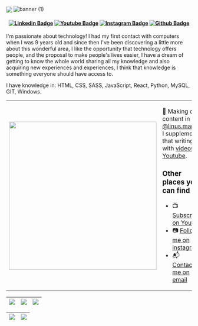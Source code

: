   <img align="center" src="![banner (1)](https://user-images.githubusercontent.com/79695824/209449759-6caeec20-4ead-43da-8689-46c74ca3485e.png)
">
![banner (1)](https://user-images.githubusercontent.com/79695824/209449759-6caeec20-4ead-43da-8689-46c74ca3485e.png)

<h4 align="center">

[![Linkedin Badge](https://img.shields.io/badge/-Linkedin-blue?style=for-the-badge&logo=Linkedin&logoColor=white&link=https://github.com/linusmanuel)](https://www.linkedin.com/in/joao-lino-adao-manuel-643bb31ba/)
[![Youtube Badge](https://img.shields.io/badge/YouTube-FF0000?style=for-the-badge&logo=youtube&logoColor=white)](https://www.youtube.com/channel/UCUpg4J0x1FD2WZkRj3TBRXQ)
[![Instagram Badge](https://img.shields.io/badge/-instagram-red?style=for-the-badge&logo=instagram&logoColor=white&link=https://github.com/linusmanuel)](https://www.instagram.com/linus.manuel/)
[![Github Badge](https://img.shields.io/badge/-Facebook-blue?style=for-the-badge&logo=Facebook&logoColor=white&link=https://github.com/linus.manuel)](https://www.facebook.com/seixasqlc/)

</h4>

I'm passionate about technology! I had my first contact with computers when I was 9 years old and since then I've been discovering a little more about this wonderful area, I like the opportunity that technology offers people, and the proposal to make people's lives easier, I have a dream of getting to know the whole world sharing all my knowledge and also acquiring new experiences and experiences, I think that knowledge is something everyone should have access to.

I have knowledge in: HTML, CSS, SASS, JavaScript, React, Python, MySQL, GIT, Windows.

<table border="0" cellspacing="0" cellpadding="0">
  <tr>
    <td style="border: 0";>
      <img width="400" src="https://media.giphy.com/media/SWoSkN6DxTszqIKEqv/giphy.gif?cid=ecf05e47cfxovn4m81dgq2g32svgnqr8yy45f7y25vdyj4yz&rid=giphy.gif&ct=g" />
    </td>
    <td style="border: 0";>
      <p>
        🌙 Making daily content in <a href="https://www.instagram.com/linus.manuel/">@linus.manuel</a>, I supplement that writing with <a href="https://www.youtube.com/channel/UCUpg4J0x1FD2WZkRj3TBRXQ">videos on Youtube</a>.
      </p>
      <h3>Other places you can find me</h3>
      <ul>
        <li>
          📺 <a href="https://www.youtube.com/channel/UCUpg4J0x1FD2WZkRj3TBRXQg">Subscribe on Youtube</a>
        </li>
        <li>
          📷 <a href="https://www.instagram.com/linus.manuel/">Follow me on instagram</a>
        </li>
        <li>
          📬 <a href=mailto:linusmannuel@gmail.com>Contact-me on email</a>
        </li>
      </ul>
    </td>
  </tr>
</table>

| ![](http://github-profile-summary-cards.vercel.app/api/cards/stats?username=linusmanuel&theme=nord_dark) | ![](http://github-profile-summary-cards.vercel.app/api/cards/repos-per-language?username=linusmanuel&hide=Html&theme=nord_dark) | ![](http://github-profile-summary-cards.vercel.app/api/cards/most-commit-language?username=linusmanuel&theme=nord_dark) |
| :------------------------------------------------------------------------------------------------------: | :-----------------------------------------------------------------------------------------------------------------------------: | :---------------------------------------------------------------------------------------------------------------------: |

| ![](http://github-profile-summary-cards.vercel.app/api/cards/profile-details?username=linusmanuel&theme=nord_dark) | ![](https://github-readme-streak-stats.herokuapp.com/?user=linusmanuel&hide_border=true&date_format=M%20j%5B%2C%20Y%5D&background=2D3742&stroke=2D3742&ring=6bbbca&fire=6bbbca&currStreakNum=fff&sideNums=6bbbca&currStreakLabel=6bbbca&sideLabels=fff&dates=fff) |
| :----------------------------------------------------------------------------------------------------------------: | :---------------------------------------------------------------------------------------------------------------------------------------------------------------------------------------------------------------------------------------------------------------: |
